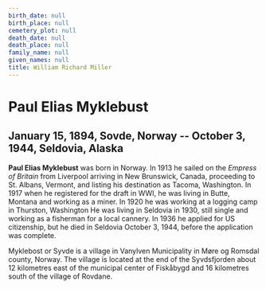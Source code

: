 ```yaml
---
birth_date: null
birth_place: null
cemetery_plot: null
death_date: null
death_place: null
family_name: null
given_names: null
title: William Richard Miller
---
```


# Paul Elias Myklebust

## January 15, 1894, Sovde, Norway -- October 3, 1944, Seldovia, Alaska

**Paul Elias Myklebust** was born in Norway. In 1913 he
sailed on the *Empress of Britain* from Liverpool arriving in New
Brunswick, Canada, proceeding to St. Albans, Vermont, and listing his
destination as Tacoma, Washington. In 1917 when he registered for the
draft in WWI, he was living in Butte, Montana and working as a miner. In
1920 he was working at a logging camp in Thurston, Washington He was
living in Seldovia in 1930, still single and working as a fisherman for
a local cannery. In 1936 he applied for US citizenship, but he died in
Seldovia October 3, 1944, before the application was complete.

Myklebost or Syvde is a village in Vanylven Municipality in Møre og
Romsdal county, Norway. The village is located at the end of the
Syvdsfjorden about 12 kilometres east of the municipal center of
Fiskåbygd and 16 kilometres south of the village of Rovdane.
